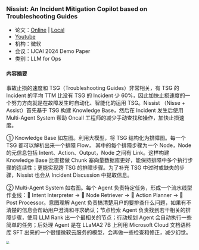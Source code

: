 ### Nissist: An Incident Mitigation Copilot based on Troubleshooting Guides

- 论文：[Online](https://arxiv.org/pdf/2402.17531) | [Local](../papers/Nissist.pdf)
- [Youtube](https://www.youtube.com/watch?v=FtP3lEEDQSA)
- 机构：微软
- 会议：IJCAI 2024 Demo Paper
- 类别：LLM for Ops

#### 内容摘要

事故止损的速度和 TSG（Troubleshooting Guides）非常相关，有 TSG 的 Incident 的平均 TTM 比没有 TSG 的 Incident 少 60%，因此加快止损速度的一个努力方向就是在故障发生时自动化、智能化的运用 TSG。Nissist （Nisse + Assist）首先基于 TSG 构建 Knowledge Base，然后在 Incident 发生后使用 Multi-Agent System 帮助 Oncall 工程师的减少手动查找和操作，加快止损速度。

① Knowledge Base
如左图。利用大模型，将 TSG 结构化为排障图。每一个 TSG 都可以解析出来一个排障 Flow， 其中的每个排障步骤为一个 Node，Node 的元信息包括 Intent、Action、Output，Node 之间有 Link。这样构建 Knowledge Base 比直接做 Chunk 塞向量数据库更好，能保持排障中多个执行步骤的连续性；更能实现跨 TSG 的排障步骤。为了补充 TSG 中过时或缺失的步骤，Nissist 也会从 Incident Discussion 中提取信息。

② Multi-Agent System 
如右图。每个 Agent 负责特定任务，形成一个流水线型作业线：🤖 Intent Interpreter -> 🤖 Node Retriever -> 🤖 Action Planner -> 🤖 Post Processor。意图理解 Agent 负责搞清楚用户的要排查什么问题，如果有不清楚的信息会帮助用户澄清和寻求确认；节点检索 Agent 负责找到若干相关的排障步骤，使用 LLM Rank 出一个最相关的节点；行动规划 Agent 会自动执行一些简单的任务；后处理 Agent 是在 LLaMA2 7B 上利用 Microsoft Cloud 文档语料库 SFT 出来的一个很懂微软云服务的模型，会再做一些检查和修正，减少幻觉。

<img src="../_resources/007_001.jpeg" style="zoom:50%;" />